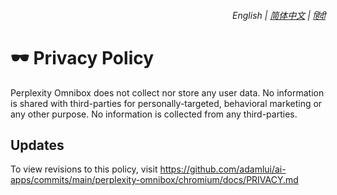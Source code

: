 <div align="right">
    <h6>
        <picture>
            <source type="image/svg+xml" media="(prefers-color-scheme: dark)" srcset="https://assets.perplexityomnibox.com/images/icons/earth/white/icon32.svg">
            <img height=14 src="https://assets.perplexityomnibox.com/images/icons/earth/black/icon32.svg">
        </picture>
        &nbsp;English |
        <a href="zh-cn/PRIVACY.md">简体中文</a> |
        <a href="hi/PRIVACY.md">हिंदी</a>
    </h6>
</div>

# 🕶️ Privacy Policy

Perplexity Omnibox does not collect nor store any user data. No information is shared with third-parties for personally-targeted, behavioral marketing or any other purpose. No information is collected from any third-parties. 

## Updates

To view revisions to this policy, visit https://github.com/adamlui/ai-apps/commits/main/perplexity-omnibox/chromium/docs/PRIVACY.md
